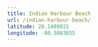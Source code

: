 ```yaml
---
title: Indian Harbour Beach
url: /indian-harbour-beach/
latitude: 28.1489021
longitude: -80.5883855
---
```


